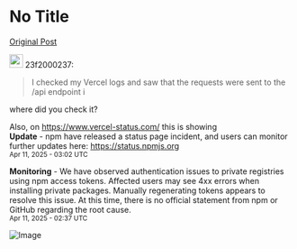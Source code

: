 # No Title

[Original Post](https://discourse.onlinedegree.iitm.ac.in/t/169029/481)

<aside class="quote group-ds-students" data-username="23f2000237" data-post="479" data-topic="169029">
<div class="title">
<div class="quote-controls"></div>
<img alt="" width="24" height="24" src="https://dub1.discourse-cdn.com/flex013/user_avatar/discourse.onlinedegree.iitm.ac.in/23f2000237/48/66999_2.png" class="avatar"> 23f2000237:</div>
<blockquote>
<p>I checked my Vercel logs and saw that the requests were sent to the /api endpoint i</p>
</blockquote>
</aside>
<p>where did you check it?</p>
<p>Also, on <a href="https://www.vercel-status.com/" rel="noopener nofollow ugc">https://www.vercel-status.com/</a> this is showing<br>
<strong>Update</strong> - npm have released a status page incident, and users can monitor further updates here: <a href="https://status.npmjs.org/" rel="noopener nofollow ugc">https://status.npmjs.org</a><br>
<small>Apr 11, 2025 - 03:02 UTC</small></p>
<p><strong>Monitoring</strong> - We have observed authentication issues to private registries using npm access tokens. Affected users may see 4xx errors when installing private packages. Manually regenerating tokens appears to resolve this issue. At this time, there is no official statement from npm or GitHub regarding the root cause.<br>
<small>Apr 11, 2025 - 02:37 UTC</small></p>

![Image](https://dub1.discourse-cdn.com/flex013/user_avatar/discourse.onlinedegree.iitm.ac.in/23f2000237/48/66999_2.png)